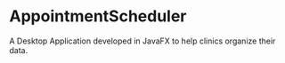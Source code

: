 # AppointmentScheduler
A Desktop Application developed in JavaFX to help clinics organize their data.
